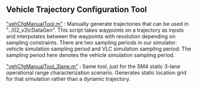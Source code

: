 ## Vehicle Trajectory Configuration Tool

<ins>"vehCfgManualTool.m"</ins> : Manually generate trajectories that can be used in "../02_v2lcDataGen". This script takes waypoints on a trajectory as inputs and interpolates between the waypoints with resolution depending on sampling constraints. There are two sampling periods in our simulator: vehicle simulation sampling period and VLC simulation sampling period. The sampling period here denotes the vehicle simulation sampling period. 

<ins>"vehCfgManualTool_3lane.m"</ins> : Same tool, just for the SM4 static 3-lane operational range characterization scenario. Generates static location grid for that simulation rather than a dynamic trajectory.
